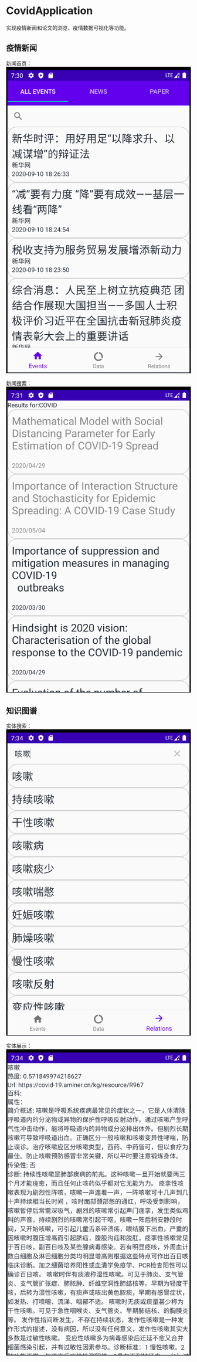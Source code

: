 # CovidApplication
实现疫情新闻和论文的浏览、疫情数据可视化等功能。
## 疫情新闻

新闻首页：
![image](https://github.com/yinhaoxuan/CovidApplication/blob/master/ReadmeFile/新闻首页.png)

新闻搜索：
![image](https://github.com/yinhaoxuan/CovidApplication/blob/master/ReadmeFile/新闻搜索.png)

## 知识图谱

实体搜索：
![image](https://github.com/yinhaoxuan/CovidApplication/blob/master/ReadmeFile/知识图谱搜索.png)

实体展示：
![image](https://github.com/yinhaoxuan/CovidApplication/blob/master/ReadmeFile/知识图谱展示.png)